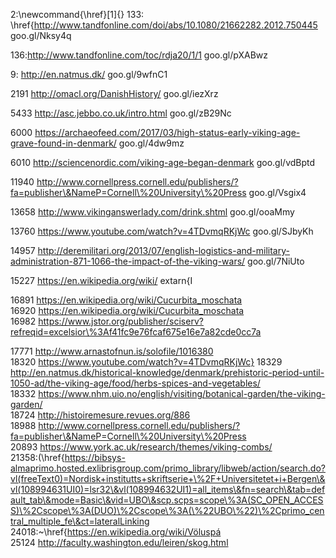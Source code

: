 2:\newcommand{\href}[1]{}
133:  \href{http://www.tandfonline.com/doi/abs/10.1080/21662282.2012.750445
goo.gl/Nksy4q

136:http://www.tandfonline.com/toc/rdja20/1/1
goo.gl/pXABwz

9:  http://en.natmus.dk/
goo.gl/9wfnC1

2191    http://omacl.org/DanishHistory/
goo.gl/iezXrz

5433    http://asc.jebbo.co.uk/intro.html
goo.gl/zB29Nc

6000    https://archaeofeed.com/2017/03/high-status-early-viking-age-grave-found-in-denmark/
goo.gl/4dw9mz

6010    http://sciencenordic.com/viking-age-began-denmark
goo.gl/vdBptd

11940    http://www.cornellpress.cornell.edu/publishers/?fa=publisher\&NameP=Cornell\%20University\%20Press
goo.gl/Vsgix4

13658    http://www.vikinganswerlady.com/drink.shtml
goo.gl/ooaMmy

13760    https://www.youtube.com/watch?v=4TDvmqRKjWc
goo.gl/SJbyKh

14957    http://deremilitari.org/2013/07/english-logistics-and-military-administration-871-1066-the-impact-of-the-viking-wars/
goo.gl/7NiUto
    
    
    
    
    
    
    
    
    
    
    
    
    
    
    
    
    
    
    
    
    
    
    
    
    
    
    
    
    
    
    
15227    https://en.wikipedia.org/wiki/	extarn{I
    
    
    
    
    
    
    
    
    
    
    
    
    
    
    
    
16891    https://en.wikipedia.org/wiki/Cucurbita_moschata    
16920    https://en.wikipedia.org/wiki/Cucurbita_moschata    
16982    https://www.jstor.org/publisher/sciserv?refreqid=excelsior\%3Af41fc9e76fcaf675e16e7a82cde0cc7a    
    
    
    
17771    http://www.arnastofnun.is/solofile/1016380    
18320    https://www.youtube.com/watch?v=4TDvmqRKjWc}
18329    http://en.natmus.dk/historical-knowledge/denmark/prehistoric-period-until-1050-ad/the-viking-age/food/herbs-spices-and-vegetables/    
18332    https://www.nhm.uio.no/english/visiting/botanical-garden/the-viking-garden/    
18724    http://histoiremesure.revues.org/886    
18988    http://www.cornellpress.cornell.edu/publishers/?fa=publisher\&NameP=Cornell\%20University\%20Press    
20893    https://www.york.ac.uk/research/themes/viking-combs/    
21358:(\href{https://bibsys-almaprimo.hosted.exlibrisgroup.com/primo_library/libweb/action/search.do?vl(freeText0)=Nordisk+institutts+skriftserie+\%2F+Universitetet+i+Bergen\&vl(108994631UI0)=lsr32\&vl(108994632UI1)=all_items\&fn=search\&tab=default_tab\&mode=Basic\&vid=UBO\&scp.scps=scope\%3A(SC_OPEN_ACCESS)\%2Cscope\%3A(DUO)\%2Cscope\%3A(\%22UBO\%22)\%2Cprimo_central_multiple_fe\&ct=lateralLinking    
24018:~\href{https://en.wikipedia.org/wiki/Völuspá    
25124    http://faculty.washington.edu/leiren/skog.html    
